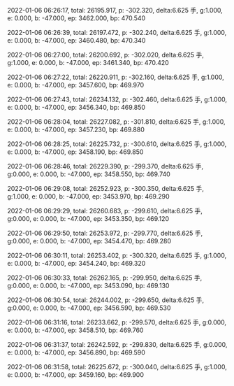 2022-01-06 06:26:17, total: 26195.917, p: -302.320, delta:6.625 手, g:1.000, e: 0.000, b: -47.000, ep: 3462.000, bp: 470.540

2022-01-06 06:26:39, total: 26197.472, p: -302.240, delta:6.625 手, g:1.000, e: 0.000, b: -47.000, ep: 3460.480, bp: 470.340

2022-01-06 06:27:00, total: 26200.692, p: -302.020, delta:6.625 手, g:1.000, e: 0.000, b: -47.000, ep: 3461.340, bp: 470.420

2022-01-06 06:27:22, total: 26220.911, p: -302.160, delta:6.625 手, g:1.000, e: 0.000, b: -47.000, ep: 3457.600, bp: 469.970

2022-01-06 06:27:43, total: 26234.132, p: -302.460, delta:6.625 手, g:1.000, e: 0.000, b: -47.000, ep: 3456.340, bp: 469.850

2022-01-06 06:28:04, total: 26227.082, p: -301.810, delta:6.625 手, g:1.000, e: 0.000, b: -47.000, ep: 3457.230, bp: 469.880

2022-01-06 06:28:25, total: 26225.732, p: -300.610, delta:6.625 手, g:1.000, e: 0.000, b: -47.000, ep: 3458.190, bp: 469.850

2022-01-06 06:28:46, total: 26229.390, p: -299.370, delta:6.625 手, g:0.000, e: 0.000, b: -47.000, ep: 3458.550, bp: 469.740

2022-01-06 06:29:08, total: 26252.923, p: -300.350, delta:6.625 手, g:1.000, e: 0.000, b: -47.000, ep: 3453.970, bp: 469.290

2022-01-06 06:29:29, total: 26260.683, p: -299.610, delta:6.625 手, g:0.000, e: 0.000, b: -47.000, ep: 3453.350, bp: 469.120

2022-01-06 06:29:50, total: 26253.972, p: -299.770, delta:6.625 手, g:0.000, e: 0.000, b: -47.000, ep: 3454.470, bp: 469.280

2022-01-06 06:30:11, total: 26253.402, p: -300.320, delta:6.625 手, g:1.000, e: 0.000, b: -47.000, ep: 3454.240, bp: 469.320

2022-01-06 06:30:33, total: 26262.165, p: -299.950, delta:6.625 手, g:0.000, e: 0.000, b: -47.000, ep: 3453.090, bp: 469.130

2022-01-06 06:30:54, total: 26244.002, p: -299.650, delta:6.625 手, g:0.000, e: 0.000, b: -47.000, ep: 3456.590, bp: 469.530

2022-01-06 06:31:16, total: 26233.662, p: -299.570, delta:6.625 手, g:0.000, e: 0.000, b: -47.000, ep: 3458.510, bp: 469.760

2022-01-06 06:31:37, total: 26242.592, p: -299.830, delta:6.625 手, g:0.000, e: 0.000, b: -47.000, ep: 3456.890, bp: 469.590

2022-01-06 06:31:58, total: 26225.672, p: -300.040, delta:6.625 手, g:1.000, e: 0.000, b: -47.000, ep: 3459.160, bp: 469.900